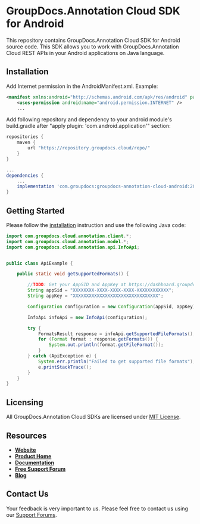 # GroupDocs.Annotation Cloud SDK for Android

This repository contains GroupDocs.Annotation Cloud SDK for Android source code. This SDK allows you to work with GroupDocs.Annotation Cloud REST APIs in your Android applications on Java language.

## Installation

Add Internet permission in the AndroidManifest.xml. Example:

```xml
<manifest xmlns:android="http://schemas.android.com/apk/res/android" package="<package name>">
    <uses-permission android:name="android.permission.INTERNET" />
    ...
```

Add following repository and dependency to your android module's build.gradle
after "apply plugin: 'com.android.application'" section:

```gradle
repositories {
    maven {
        url "https://repository.groupdocs.cloud/repo/"
    }
}

...
dependencies {
    ...
    implementation 'com.groupdocs:groupdocs-annotation-cloud-android:20.10'
}
```

## Getting Started

Please follow the [installation](#installation) instruction and use the following Java code:

```java
import com.groupdocs.cloud.annotation.client.*;
import com.groupdocs.cloud.annotation.model.*;
import com.groupdocs.cloud.annotation.api.InfoApi;


public class ApiExample {

    public static void getSupportedFormats() {

        //TODO: Get your AppSID and AppKey at https://dashboard.groupdocs.cloud (free registration is required).
        String appSid = "XXXXXXXX-XXXX-XXXX-XXXX-XXXXXXXXXXXX";
        String appKey = "XXXXXXXXXXXXXXXXXXXXXXXXXXXXXXXX";

        Configuration configuration = new Configuration(appSid, appKey);

        InfoApi infoApi = new InfoApi(configuration);

        try {
            FormatsResult response = infoApi.getSupportedFileFormats();
            for (Format format : response.getFormats()) {
                System.out.println(format.getFileFormat());
            }
        } catch (ApiException e) {
            System.err.println("Failed to get supported file formats");
            e.printStackTrace();
        }
    }
}
```

## Licensing

All GroupDocs.Annotation Cloud SDKs are licensed under [MIT License](LICENSE).

## Resources

+ [**Website**](https://www.groupdocs.cloud)
+ [**Product Home**](https://products.groupdocs.cloud/annotation)
+ [**Documentation**](https://docs.groupdocs.cloud/annotation/)
+ [**Free Support Forum**](https://forum.groupdocs.cloud/c/annotation)
+ [**Blog**](https://blog.groupdocs.cloud/category/annotation)

## Contact Us

Your feedback is very important to us. Please feel free to contact us using our [Support Forums](https://forum.groupdocs.cloud/c/annotation).
